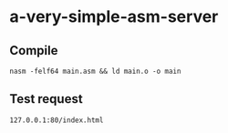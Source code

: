 # a-very-simple-asm-server
## Compile 
```
nasm -felf64 main.asm && ld main.o -o main
```

## Test request
```
127.0.0.1:80/index.html
```
